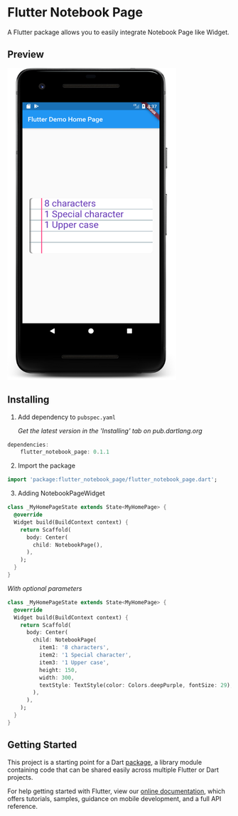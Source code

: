 # Flutter Notebook Page

A Flutter package allows you to easily integrate Notebook Page like Widget.

## Preview
<img src="https://github.com/pinkeshdarji/flutter_notebook_page/blob/master/preview/preview.png" height="700" width="380" alt="Screenshot"/>

## Installing

1.  Add dependency to `pubspec.yaml`

    *Get the latest version in the 'Installing' tab on pub.dartlang.org*

```dart
dependencies:
    flutter_notebook_page: 0.1.1
```

2.  Import the package
```dart
import 'package:flutter_notebook_page/flutter_notebook_page.dart';
```

3.  Adding NotebookPageWidget

```dart
class _MyHomePageState extends State<MyHomePage> {
  @override
  Widget build(BuildContext context) {
    return Scaffold(
      body: Center(
        child: NotebookPage(),
      ),
    );
  }
}
```

*With optional parameters*

```dart
class _MyHomePageState extends State<MyHomePage> {
  @override
  Widget build(BuildContext context) {
    return Scaffold(
      body: Center(
        child: NotebookPage(
          item1: '8 characters',
          item2: '1 Special character',
          item3: '1 Upper case',
          height: 150,
          width: 300,
          textStyle: TextStyle(color: Colors.deepPurple, fontSize: 29),
        ),
      ),
    );
  }
}
```

## Getting Started

This project is a starting point for a Dart
[package](https://flutter.dev/developing-packages/),
a library module containing code that can be shared easily across
multiple Flutter or Dart projects.

For help getting started with Flutter, view our
[online documentation](https://flutter.dev/docs), which offers tutorials,
samples, guidance on mobile development, and a full API reference.
